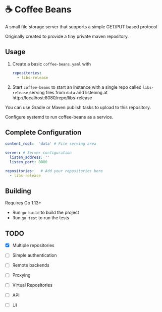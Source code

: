 # ☕ Coffee Beans

A small file storage server that supports a simple GET/PUT based protocol

Originally created to provide a tiny private maven repository.

## Usage

1. Create a basic `coffee-beans.yaml` with
    ```yaml
    repositories:
      - libs-release
    ```
2. Start `coffee-beans` to start an instance with a single repo called `libs-release`
serving files from `data` and listening at http://localhost:8080/repo/libs-release

You can use Gradle or Maven publish tasks to upload to this repository.

Configure systemd to run coffee-beans as a service.

## Complete Configuration

```yaml
content_root:  'data' # File serving area

server: # Server configuration
  listen_address: ''
  listen_port: 8080

repositories:   # Add your repositories here
  - libs-release

```

## Building

Requires Go 1.13+

- Run `go build` to build the project
- Run `go test` to run the tests

##  TODO

- [x] Multiple repositories
- [ ] Simple authentication
- [ ] Remote backends
- [ ] Proxying
- [ ] Virtual Repositories
- [ ] API
- [ ] UI



